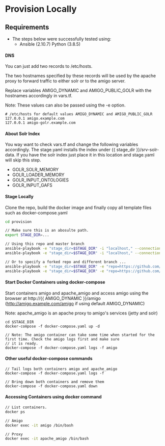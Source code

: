 # Provision Locally

## Requirements 

- The steps below were successfully tested using:
    - Ansible   (2.10.7) Python (3.8.5)

#### DNS 

You can just add two records to /etc/hosts.

The two hostnames specified by these records will be used by the apache proxy 
to forward traffic to either solr or to the amigo server.  

Replace variables AMIGO_DYNAMIC and AMIGO_PUBLIC_GOLR with the hostnames accordingly in vars.tf.

Note: These values can also be passed using the -e option. 

```
# /etc/hosts for default values AMIGO_DYNAMIC and AMIGO_PUBLIC_GOLR 
127.0.0.1 amigo.example.com
127.0.0.1 amigo-golr.example.com
```

#### About Solr Index
You way want to check vars.tf and change the following variables accordingly.
The stage.yaml installs the index under {{ stage_dir }}/srv-solr-data.
If you have the solr index just place it in this location and stage.yaml will skip this step.

  - GOLR_SOLR_MEMORY
  - GOLR_LOADER_MEMORY
  - GOLR_INPUT_ONTOLOGIES
  - GOLR_INPUT_GAFS

#### Stage Locally

Clone the repo, build the docker image and finally copy all template files such as docker-compose.yaml 

```sh
cd provision

// Make sure this is an abosulte path.
export STAGE_DIR=...

// Using this repo and master branch
ansible-playbook -e "stage_dir=$STAGE_DIR" -i "localhost," --connection=local build_image.yaml 
ansible-playbook -e "stage_dir=$STAGE_DIR" -i "localhost," --connection=local stage.yaml 

// Or to specify a forked repo and different branch ...
ansible-playbook -e "stage_dir=$STAGE_DIR" -e "repo=https://github.com/..." -e "branch=..." -i "localhost," --connection=local build_image.yaml 
ansible-playbook -e "stage_dir=$STAGE_DIR" -e "repo=https://github.com/..." -e "branch=..." -i "localhost," --connection=local stage.yaml 
```

#### Start Docker Containers using docker-compose

Start containers amigo and apache_amigo and access amigo using the browser 
at http://{{ AMIGO_DYNAMIC }}/amigo   (http://amigo.example.com/amigo if using default AMIGO_DYNAMIC)

Note: apache_amigo is an apache proxy to amigo's services (jetty and solr)

```
cd $STAGE_DIR
docker-compose -f docker-compose.yaml up -d

// Note: The amigo container can take some time when started for the first time. Check the amigo logs first and make sure
// it is ready.  
docker-compose -f docker-compose.yaml logs -f amigo
```

#### Other useful docker-compose commands

```
// Tail logs both containers amigo and apache_amigo
docker-compose -f docker-compose.yaml logs -f  

// Bring down both containers and remove them
docker-compose -f docker-compose.yaml down
```

#### Accessing Containers using docker command

```sh
// List containers.
docker ps

// Amigo
docker exec -it amigo /bin/bash

// Proxy
docker exec -it apache_amigo /bin/bash
```

